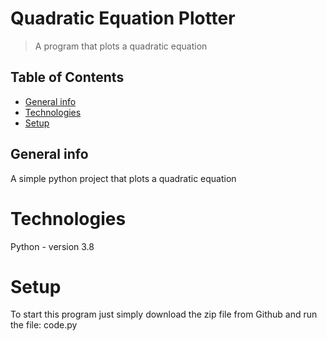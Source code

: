 # Quadratic Equation Plotter
>A program that plots a quadratic equation
## Table of Contents
* [General info](#general-info)
* [Technologies](#technologies)
* [Setup](#setup)

## General info
A simple python project that plots a quadratic equation
# Technologies
Python - version 3.8
# Setup
To start this program just simply download the zip file from Github and run the file: code.py
